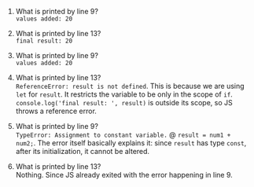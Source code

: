 1. What is printed by line 9?\
    `values added: 20`

2. What is printed by line 13?\
    `final result: 20`

3. What is printed by line 9?\
    `values added: 20`

4. What is printed by line 13?\
    `ReferenceError: result is not defined`. This is because we are using `let` for `result`. It restricts the variable to be only in the scope of `if`. `console.log('final result: ', result)` is outside its scope, so JS throws a reference error.

5. What is printed by line 9?\
    `TypeError: Assignment to constant variable.` @ `result = num1 + num2;`. The error itself basically explains it: since `result` has type `const`, after its initialization, it cannot be altered.

6. What is printed by line 13?\
    Nothing. Since JS already exited with the error happening in line 9.